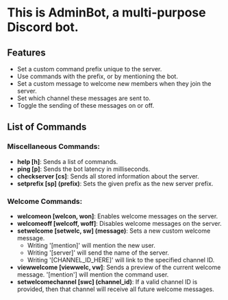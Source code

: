 # This is AdminBot, a multi-purpose Discord bot.

## Features

- Set a custom command prefix unique to the server.
- Use commands with the prefix, or by mentioning the bot.
- Set a custom message to welcome new members when they join the server.
- Set which channel these messages are sent to.
- Toggle the sending of these messages on or off.

## List of Commands

### Miscellaneous Commands:

- **help [h]**: Sends a list of commands.
- **ping [p]**: Sends the bot latency in milliseconds.
- **checkserver [cs]**: Sends all stored information about the server.
- **setprefix [sp] (prefix)**: Sets the given prefix as the new server prefix.

### Welcome Commands:

- **welcomeon [welcon, won]**: Enables welcome messages on the server.
- **welcomeoff [welcoff, woff]**: Disables welcome messages on the server.
- **setwelcome [setwelc, sw] (message)**: Sets a new custom welcome message. 
  - Writing '[mention]' will mention the new user.
  - Writing '[server]' will send the name of the server.
  - Writing '[CHANNEL_ID_HERE]' will link to the specified channel ID.
- **viewwelcome [viewwelc, vw]**: Sends a preview of the current welcome message. '[mention'] will mention the command user.
- **setwelcomechannel [swc] (channel_id)**: If a valid channel ID is provided, then that channel will receive all future welcome messages.
